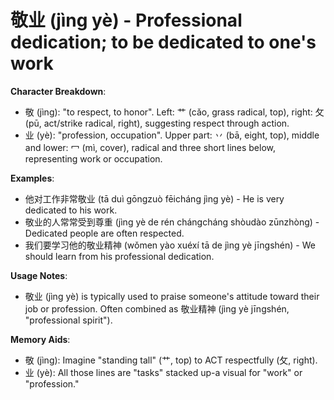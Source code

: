 # **敬业 (jìng yè) - Professional dedication; to be dedicated to one's work**

**Character Breakdown**:  
- 敬 (jìng): "to respect, to honor". Left: 艹 (cǎo, grass radical, top), right: 攵 (pū, act/strike radical, right), suggesting respect through action.  
- 业 (yè): "profession, occupation". Upper part: 丷 (bā, eight, top), middle and lower: 冖 (mì, cover), radical and three short lines below, representing work or occupation.

**Examples**:  
- 他对工作非常敬业 (tā duì gōngzuò fēicháng jìng yè) - He is very dedicated to his work.  
- 敬业的人常常受到尊重 (jìng yè de rén chángcháng shòudào zūnzhòng) - Dedicated people are often respected.  
- 我们要学习他的敬业精神 (wǒmen yào xuéxí tā de jìng yè jīngshén) - We should learn from his professional dedication.

**Usage Notes**:  
- 敬业 (jìng yè) is typically used to praise someone's attitude toward their job or profession. Often combined as 敬业精神 (jìng yè jīngshén, "professional spirit").

**Memory Aids**:  
- 敬 (jìng): Imagine "standing tall" (艹, top) to ACT respectfully (攵, right).  
- 业 (yè): All those lines are "tasks" stacked up-a visual for "work" or "profession."